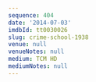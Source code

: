 ```yaml
---
sequence: 404
date: '2014-07-03'
imdbId: tt0030026
slug: crime-school-1938
venue: null
venueNotes: null
medium: TCM HD
mediumNotes: null
---
```


